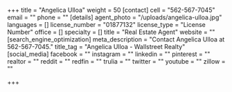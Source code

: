 +++
title = "Angelica Ulloa"
weight = 50
[contact]
cell = "562-567-7045"
email = ""
phone = ""
[details]
agent_photo = "/uploads/angelica-ulloa.jpg"
languages = []
license_number = "01877132"
license_type = "License Number"
office = []
specialty = []
title = "Real Estate Agent"
website = ""
[search_engine_optimization]
meta_description = "Contact Angelica Ulloa at 562-567-7045."
title_tag = "Angelica Ulloa - Wallstreet Realty"
[social_media]
facebook = ""
instagram = ""
linkedin = ""
pinterest = ""
realtor = ""
reddit = ""
redfin = ""
trulia = ""
twitter = ""
youtube = ""
zillow = ""

+++
